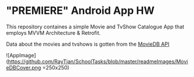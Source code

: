 # "PREMIERE" Android App HW #

<p>This repository containes a simple Movie and TvShow Catalogue App that employs MVVM Architecture & Retrofit.</p>
<p>Data about the movies and tvshows is gotten from the <a href="https://www.themoviedb.org/">MovieDB API</a></p>

![AppImage](https://github.com/RayTjan/SchoolTasks/blob/master/readmeImages/MovieDBCover.png =250x250)


